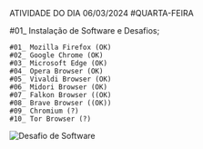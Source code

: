 ATIVIDADE DO DIA 06/03/2024
#QUARTA-FEIRA


#01_ Instalação de Software e Desafios;

	
	#01_ Mozilla Firefox (OK)
	#02_ Google Chrome (OK)
	#03_ Microsoft Edge (OK)
	#04_ Opera Browser (OK)
	#05_ Vivaldi Browser (OK)
	#06_ Midori Browser (OK) 
	#07_ Falkon Browser ((OK)
	#08_ Brave Browser ((OK))
	#09_ Chromium (?)
	#10_ Tor Browser (?)


![Desafio de Software](https://github.com/sanchessky/senac-tat/assets/115747016/ad334c42-2794-4449-b33d-03b9dff023f9)

